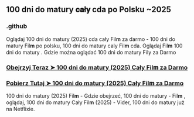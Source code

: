 ## 100 dni do matury 𝐜𝐚ł𝐲 cda po Polsku ~2025

### .github

Oglądaj 100 dni do matury (2025) cda cały Fil𝐦 za darmo - 100 dni do matury Fil𝐦  po polsku, 100 dni do matury caly Fil𝐦 cda. Oglądaj Fil𝐦 100 dni do matury . Gdzie można oglądać 100 dni do matury Fily za Darmo

### [Obejrzyj Teraz ➤ 100 dni do matury (2025) Cały Fil𝐦 za Darmo](https://watching4khdmovies.blogspot.com/2025/03/100-dni-do-matury.html)

### [Pobierz Tutaj ➤ 100 dni do matury (2025) Cały Fil𝐦 za Darmo](https://watching4khdmovies.blogspot.com/2025/03/100-dni-do-matury.html)

100 dni do matury (2025) Fil𝐦  - Gdzie obejrzeć, 100 dni do matury - Fil𝐦 , oglądaj, 100 dni do matury Cały Fil𝐦 (2025) - Vider, 100 dni do matury już na Netflixie.
